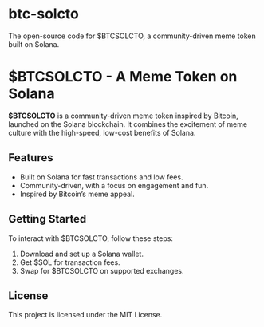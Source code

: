 # btc-solcto
The open-source code for $BTCSOLCTO, a community-driven meme token built on Solana.
# $BTCSOLCTO - A Meme Token on Solana

**$BTCSOLCTO** is a community-driven meme token inspired by Bitcoin, launched on the Solana blockchain. It combines the excitement of meme culture with the high-speed, low-cost benefits of Solana.

## Features
- Built on Solana for fast transactions and low fees.
- Community-driven, with a focus on engagement and fun.
- Inspired by Bitcoin’s meme appeal.

## Getting Started
To interact with $BTCSOLCTO, follow these steps:
1. Download and set up a Solana wallet.
2. Get $SOL for transaction fees.
3. Swap for $BTCSOLCTO on supported exchanges.

## License
This project is licensed under the MIT License.
